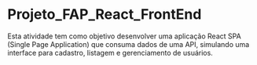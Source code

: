 # Projeto_FAP_React_FrontEnd
Esta atividade tem como objetivo desenvolver uma aplicação React SPA (Single Page Application) que consuma dados de uma API, simulando uma interface para cadastro, listagem e gerenciamento de usuários. 
